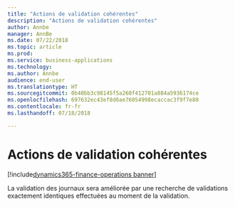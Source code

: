 ```yaml
---
title: "Actions de validation cohérentes"
description: "Actions de validation cohérentes"
author: Annbe
manager: AnnBe
ms.date: 07/22/2018
ms.topic: article
ms.prod: 
ms.service: business-applications
ms.technology: 
ms.author: Annbe
audience: end-user
ms.translationtype: HT
ms.sourcegitcommit: 0b40bb3c98145f5a260f412701a884a5936174ce
ms.openlocfilehash: 697632ec43ef8d6ae76054998ecaccac3f9f7e80
ms.contentlocale: fr-fr
ms.lasthandoff: 07/18/2018

---
```

#  <a name="consistent-validation-actions"></a>Actions de validation cohérentes

[!include[dynamics365-finance-operations banner](../includes/dynamics365-finance-operations.md)]



La validation des journaux sera améliorée par une recherche de validations exactement identiques effectuées au moment de la validation.
